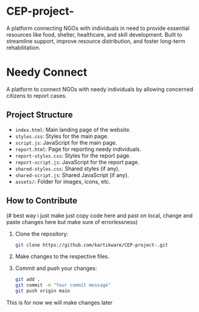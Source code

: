 # CEP-project-
A platform connecting NGOs with individuals in need to provide essential resources like food, shelter, healthcare, and skill development. Built to streamline support, improve resource distribution, and foster long-term rehabilitation.
# Needy Connect

A platform to connect NGOs with needy individuals by allowing concerned citizens to report cases.

## Project Structure

- `index.html`: Main landing page of the website.
- `styles.css`: Styles for the main page.
- `script.js`: JavaScript for the main page.
- `report.html`: Page for reporting needy individuals.
- `report-styles.css`: Styles for the report page.
- `report-script.js`: JavaScript for the report page.
- `shared-styles.css`: Shared styles (if any).
- `shared-script.js`: Shared JavaScript (if any).
- `assets/`: Folder for images, icons, etc.

## How to Contribute
(# best way i just make just copy code here and past on local, change and paste changes here but make sure of errorlessness)

1. Clone the repository:
   ```bash
   git clone https://github.com/kartikware/CEP-project-.git
2. Make changes to the respective files.

3. Commit and push your changes:
   ```bash
   git add .
   git commit -m "Your commit message"
   git push origin main


This is for now we will make changes later 
